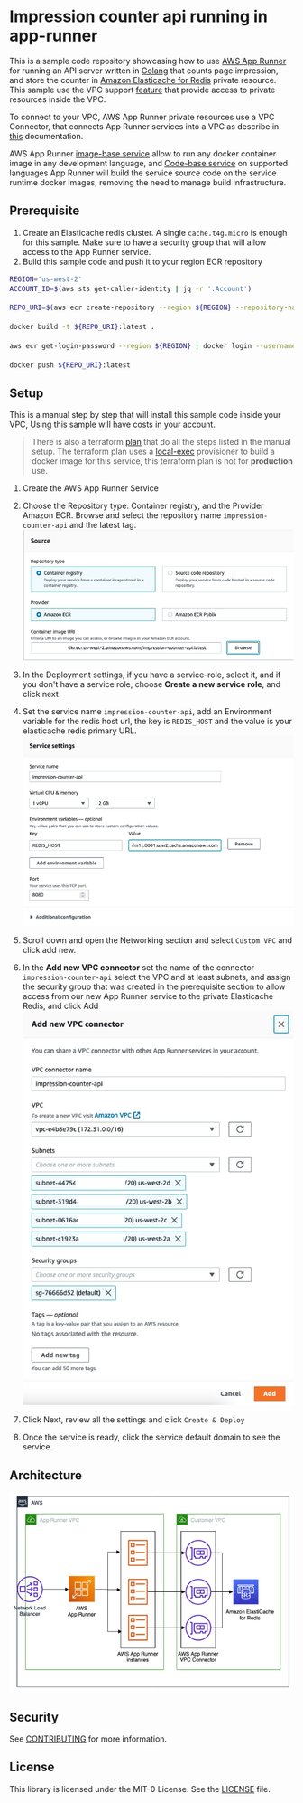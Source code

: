 # Impression counter api running in app-runner

This is a sample code repository showcasing how to use [AWS App Runner](https://aws.amazon.com/apprunner/) for running an API server written in [Golang](https://go.dev) that counts page impression, and store the counter in [Amazon Elasticache for Redis](https://aws.amazon.com/elasticache/redis/) private resource. This sample use the VPC support [feature](https://aws.amazon.com/blogs/aws/new-for-app-runner-vpc-support/) that provide access to private resources inside the VPC.

To connect to your VPC, AWS App Runner private resources use a VPC Connector, that connects App Runner services into a VPC as describe in [this](https://docs.aws.amazon.com/apprunner/latest/dg/network-vpc.html) documentation.

AWS App Runner [image-base service](https://docs.aws.amazon.com/apprunner/latest/dg/service-source-image.html) allow to run any docker container image in any development language, and [Code-base service](https://docs.aws.amazon.com/apprunner/latest/dg/service-source-code.html) on supported languages App Runner will build the service source code on the service runtime docker images, removing the need to manage build infrastructure.

## Prerequisite

1. Create an Elasticache redis cluster. A single `cache.t4g.micro` is enough for this sample. Make sure to have a security group that will allow access to the App Runner service.
2. Build this sample code and push it to your region ECR repository

```bash
REGION='us-west-2'
ACCOUNT_ID=$(aws sts get-caller-identity | jq -r '.Account')

REPO_URI=$(aws ecr create-repository --region ${REGION} --repository-name impression-counter-api | jq -r '.repository.repositoryUri')

docker build -t ${REPO_URI}:latest .

aws ecr get-login-password --region ${REGION} | docker login --username AWS --password-stdin ${ACCOUNT_ID}.dkr.ecr.${REGION}.amazonaws.com

docker push ${REPO_URI}:latest
```

## Setup

This is a manual step by step that will install this sample code inside your VPC, Using this sample will have costs in your account.

>There is also a terraform [plan](./terraform/) that do all the steps listed in the manual setup.
>The terraform plan uses a [local-exec](https://www.terraform.io/language/resources/provisioners/local-exec) provisioner to build a docker image for this service, this terraform plan is not for **production** use.

1. Create the AWS App Runner Service
2. Choose the Repository type: Container registry, and the Provider Amazon ECR. Browse and select the repository name `impression-counter-api` and the latest tag.
![service-create](img/create-service1.jpg)

3. In the Deployment settings, if you have a service-role, select it, and if you don't have a service role, choose **Create a new service role**, and click next
4. Set the service name `impression-counter-api`, add an Environment variable for the redis host url, the key is `REDIS_HOST` and the value is your elasticache redis primary URL.
![service-settings](./img/service-settings.jpg)
5. Scroll down and open the Networking section and select `Custom VPC` and click add new.
6. In the **Add new VPC connector** set the name of the connector `impression-counter-api` select the VPC and at least subnets, and assign the security group that was created in the prerequisite section to allow access from our new App Runner service to the private Elasticache Redis, and click Add
![connector](img/connector.jpg)
7. Click Next, review all the settings and click `Create & Deploy`
8. Once the service is ready, click the service default domain to see the service.

## Architecture

![Architecture](img/impression-counter-api-app-runner-sample-1.png)

## Security

See [CONTRIBUTING](CONTRIBUTING.md#security-issue-notifications) for more information.

## License

This library is licensed under the MIT-0 License. See the [LICENSE](./LICENSE) file.

